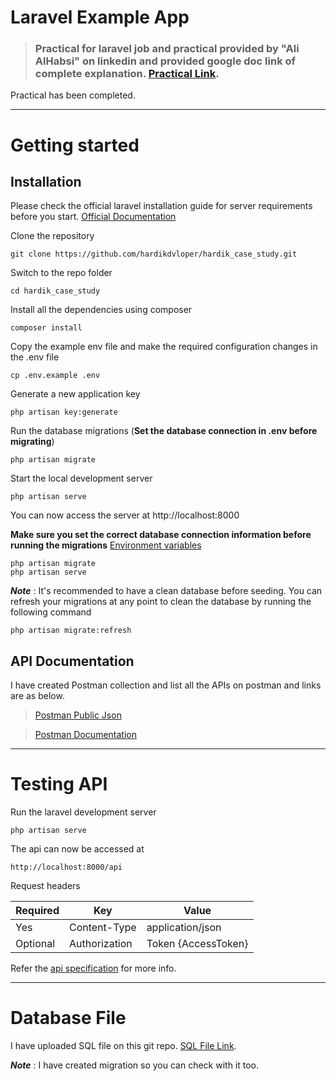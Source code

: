 # Laravel Example App
> ### Practical for laravel job and practical provided by "Ali AlHabsi" on linkedin and provided google doc link of complete explanation. [Practical Link](https://docs.google.com/document/d/1j7slVasoNctjnKfcegLqo6isX-tk8Zed/edit).

Practical has been completed.

----------

# Getting started

## Installation

Please check the official laravel installation guide for server requirements before you start. [Official Documentation](https://laravel.com/docs/9.x/installation)


Clone the repository

    git clone https://github.com/hardikdvloper/hardik_case_study.git

Switch to the repo folder

    cd hardik_case_study

Install all the dependencies using composer

    composer install

Copy the example env file and make the required configuration changes in the .env file

    cp .env.example .env

Generate a new application key

    php artisan key:generate

Run the database migrations (**Set the database connection in .env before migrating**)

    php artisan migrate

Start the local development server

    php artisan serve

You can now access the server at http://localhost:8000
    
**Make sure you set the correct database connection information before running the migrations** [Environment variables](#environment-variables)

    php artisan migrate
    php artisan serve

***Note*** : It's recommended to have a clean database before seeding. You can refresh your migrations at any point to clean the database by running the following command

    php artisan migrate:refresh

## API Documentation

I have created Postman collection and list all the APIs on postman and links are as below.

> [Postman Public Json](https://www.getpostman.com/collections/9c70c432816f8c2b9b22)

> [Postman Documentation](https://documenter.getpostman.com/view/2746525/UzQvskDo)

----------

# Testing API

Run the laravel development server

    php artisan serve

The api can now be accessed at

    http://localhost:8000/api

Request headers

| **Required** 	| **Key**              	| **Value**            	|
|----------	|------------------	|------------------	|
| Yes      	| Content-Type     	| application/json 	|
| Optional 	| Authorization    	| Token {AccessToken}      	|

Refer the [api specification](#api-specification) for more info.

----------
# Database File

I have uploaded SQL file on this git repo. [SQL File Link](databasebackup/upayment_practical.sql).

***Note*** : I have created migration so you can check with it too.
